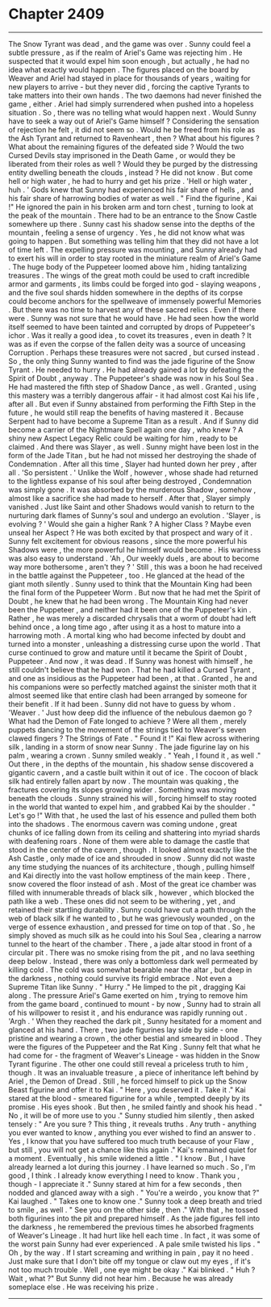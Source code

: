 
# Chapter 2409


---

The Snow Tyrant was dead , and the game was over .
Sunny could feel a subtle pressure , as if the realm of Ariel's Game was rejecting him . He suspected that it would expel him soon enough , but actually , he had no idea what exactly would happen . The figures placed on the board by Weaver and Ariel had stayed in place for thousands of years , waiting for new players to arrive - but they never did , forcing the captive Tyrants to take matters into their own hands .
The two daemons had never finished the game , either . Ariel had simply surrendered when pushed into a hopeless situation . So , there was no telling what would happen next .
Would Sunny have to seek a way out of Ariel's Game himself ? Considering the sensation of rejection he felt , it did not seem so . Would he be freed from his role as the Ash Tyrant and returned to Ravenheart , then ? What about his figures ? What about the remaining figures of the defeated side ? Would the two Cursed Devils stay imprisoned in the Death Game , or would they be liberated from their roles as well ? Would they be purged by the distressing entity dwelling beneath the clouds , instead ? He did not know .
But come hell or high water , he had to hurry and get his prize . 'Hell or high water , huh . ' Gods knew that Sunny had experienced his fair share of hells , and his fair share of harrowing bodies of water as well .
" Find the figurine , Kai !" He ignored the pain in his broken arm and torn chest , turning to look at the peak of the mountain . There had to be an entrance to the Snow Castle somewhere up there . Sunny cast his shadow sense into the depths of the mountain , feeling a sense of urgency . Yes , he did not know what was going to happen . But something was telling him that they did not have a lot of time left .
The expelling pressure was mounting , and Sunny already had to exert his will in order to stay rooted in the miniature realm of Ariel's Game . The huge body of the Puppeteer loomed above him , hiding tantalizing treasures . The wings of the great moth could be used to craft incredible armor and garments , its limbs could be forged into god - slaying weapons , and the five soul shards hidden somewhere in the depths of its corpse could become anchors for the spellweave of immensely powerful Memories . But there was no time to harvest any of these sacred relics . Even if there were . Sunny was not sure that he would have . He had seen how the world itself seemed to have been tainted and corrupted by drops of Puppeteer's ichor .
Was it really a good idea , to covet its treasures , even in death ? It was as if even the corpse of the fallen deity was a source of unceasing Corruption . Perhaps these treasures were not sacred , but cursed instead . So , the only thing Sunny wanted to find was the jade figurine of the Snow Tyrant . He needed to hurry . He had already gained a lot by defeating the Spirit of Doubt , anyway .
The Puppeteer's shade was now in his Soul Sea . He had mastered the fifth step of Shadow Dance , as well . Granted , using this mastery was a terribly dangerous affair - it had almost cost Kai his life , after all . But even if Sunny abstained from performing the Fifth Step in the future , he would still reap the benefits of having mastered it .
Because Serpent had to have become a Supreme Titan as a result . And if Sunny did become a carrier of the Nightmare Spell again one day , who knew ? A shiny new Aspect Legacy Relic could be waiting for him , ready to be claimed . And there was Slayer , as well . Sunny might have been lost in the form of the Jade Titan , but he had not missed her destroying the shade of Condemnation . After all this time , Slayer had hunted down her prey , after all . 'So persistent . '
Unlike the Wolf , however , whose shade had returned to the lightless expanse of his soul after being destroyed , Condemnation was simply gone . It was absorbed by the murderous Shadow , somehow , almost like a sacrifice she had made to herself . After that , Slayer simply vanished . Just like Saint and other Shadows would vanish to return to the nurturing dark flames of Sunny's soul and undergo an evolution . 'Slayer , is evolving ? '
Would she gain a higher Rank ? A higher Class ? Maybe even unseal her Aspect ? He was both excited by that prospect and wary of it .
Sunny felt excitement for obvious reasons , since the more powerful his Shadows were , the more powerful he himself would become . His wariness was also easy to understand . 'Ah , Our weekly duels , are about to become way more bothersome , aren't they ? '
Still , this was a boon he had received in the battle against the Puppeteer , too . He glanced at the head of the giant moth silently .
Sunny used to think that the Mountain King had been the final form of the Puppeteer Worm . But now that he had met the Spirit of Doubt , he knew that he had been wrong . The Mountain King had never been the Puppeteer , and neither had it been one of the Puppeteer's kin . Rather , he was merely a discarded chrysalis that a worm of doubt had left behind once , a long time ago , after using it as a host to mature into a harrowing moth . A mortal king who had become infected by doubt and turned into a monster , unleashing a distressing curse upon the world .
That curse continued to grow and mature until it became the Spirit of Doubt , Puppeteer . And now , it was dead .
If Sunny was honest with himself , he still couldn't believe that he had won . That he had killed a Cursed Tyrant , and one as insidious as the Puppeteer had been , at that . Granted , he and his companions were so perfectly matched against the sinister moth that it almost seemed like that entire clash had been arranged by someone for their benefit . If it had been . Sunny did not have to guess by whom . 'Weaver . '
Just how deep did the influence of the nebulous daemon go ? What had the Demon of Fate longed to achieve ? Were all them , merely puppets dancing to the movement of the strings tied to Weaver's seven clawed fingers ? The Strings of Fate .
" Found it !" Kai flew across withering silk , landing in a storm of snow near Sunny . The jade figurine lay on his palm , wearing a crown . Sunny smiled weakly .
" Yeah , I found it , as well ." Out there , in the depths of the mountain , his shadow sense discovered a gigantic cavern , and a castle built within it out of ice .
The cocoon of black silk had entirely fallen apart by now . The mountain was quaking , the fractures covering its slopes growing wider . Something was moving beneath the clouds . Sunny strained his will , forcing himself to stay rooted in the world that wanted to expel him , and grabbed Kai by the shoulder . " Let's go !"
With that , he used the last of his essence and pulled them both into the shadows . The enormous cavern was coming undone , great chunks of ice falling down from its ceiling and shattering into myriad shards with deafening roars . None of them were able to damage the castle that stood in the center of the cavern , though . It looked almost exactly like the Ash Castle , only made of ice and shrouded in snow . Sunny did not waste any time studying the nuances of its architecture , though , pulling himself and Kai directly into the vast hollow emptiness of the main keep .
There , snow covered the floor instead of ash . Most of the great ice chamber was filled with innumerable threads of black silk , however , which blocked the path like a web . These ones did not seem to be withering , yet , and retained their startling durability . Sunny could have cut a path through the web of black silk if he wanted to , but he was grievously wounded , on the verge of essence exhaustion , and pressed for time on top of that . So , he simply shoved as much silk as he could into his Soul Sea , clearing a narrow tunnel to the heart of the chamber .
There , a jade altar stood in front of a circular pit . There was no smoke rising from the pit , and no lava seething deep below . Instead , there was only a bottomless dark well permeated by killing cold . The cold was somewhat bearable near the altar , but deep in the darkness , nothing could survive its frigid embrace . Not even a Supreme Titan like Sunny .
" Hurry ." He limped to the pit , dragging Kai along . The pressure Ariel's Game exerted on him , trying to remove him from the game board , continued to mount - by now , Sunny had to strain all of his willpower to resist it , and his endurance was rapidly running out . 'Argh . '
When they reached the dark pit , Sunny hesitated for a moment and glanced at his hand . There , two jade figurines lay side by side - one pristine and wearing a crown , the other bestial and smeared in blood . They were the figures of the Puppeteer and the Rat King . Sunny felt that what he had come for - the fragment of Weaver's Lineage - was hidden in the Snow Tyrant figurine . The other one could still reveal a priceless truth to him , though . It was an invaluable treasure , a piece of inheritance left behind by Ariel , the Demon of Dread .
Still , he forced himself to pick up the Snow Beast figurine and offer it to Kai . " Here , you deserved it . Take it ."
Kai stared at the blood - smeared figurine for a while , tempted deeply by its promise . His eyes shook . But then , he smiled faintly and shook his head . " No , it will be of more use to you ."
Sunny studied him silently , then asked tensely : " Are you sure ? This thing , it reveals truths . Any truth - anything you ever wanted to know , anything you ever wished to find an answer to . Yes , I know that you have suffered too much truth because of your Flaw , but still , you will not get a chance like this again ."
Kai's remained quiet for a moment . Eventually , his smile widened a little . " I know . But , I have already learned a lot during this journey . I have learned so much . So , I'm good , I think . I already know everything I need to know . Thank you , though - I appreciate it ."
Sunny stared at him for a few seconds , then nodded and glanced away with a sigh . " You're a weirdo , you know that ?"
Kai laughed . " Takes one to know one ."
Sunny took a deep breath and tried to smile , as well . " See you on the other side , then ."
With that , he tossed both figurines into the pit and prepared himself . As the jade figures fell into the darkness , he remembered the previous times he absorbed fragments of Weaver's Lineage . It had hurt like hell each time . In fact , it was some of the worst pain Sunny had ever experienced .
A pale smile twisted his lips . " Oh , by the way . If I start screaming and writhing in pain , pay it no heed . Just make sure that I don't bite off my tongue or claw out my eyes , if it's not too much trouble . Well , one eye might be okay ."
Kai blinked . " Huh ? Wait , what ?"
But Sunny did not hear him . Because he was already someplace else . He was receiving his prize .

---

